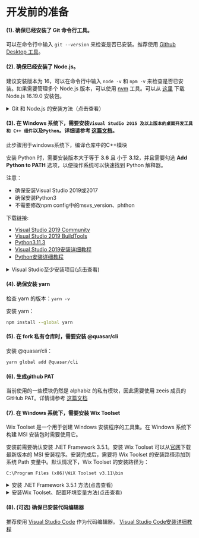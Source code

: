 # <span id="prepare-before-dev">开发前的准备 </span>

#### (1). 确保已经安装了 Git 命令行工具。
可以在命令行中输入 `git --version` 来检查是否已安装。推荐使用 [Github Desktop 工具](https://desktop.github.com/)。
#### (2). 确保已经安装了 Node.js。

建议安装版本为 16，可以在命令行中输入 `node -v` 和 `npm -v` 来检查是否已安装。如果需要管理多个 Node.js 版本，可以使用 [nvm](https://github.com/nvm-sh/nvm) 工具。可以从 [这里](https://nodejs.org/download/release/v16.19.0/) 下载 Node.js 16.19.0 安装包。

<details><summary>Git 和 Node.js 的安装方法（点击查看）</summary>

#### 在 macOS 上安装 Git 和 Node.js：

1. 打开终端应用程序。
2. 确保您已安装 Homebrew 包管理器。如果没有，请使用以下命令在终端中安装它：

   ```bash
   /bin/bash -c "$(curl -fsSL https://raw.githubusercontent.com/Homebrew/install/HEAD/install.sh)"
   ```

3. 使用以下命令在终端中安装 Git 和 Node.js 16：

   ```bash
   brew install git node@16
   ```

4. 找到nodejs安装的路径，添加到环境变量中

  ```bash
  Intel芯片为例
  echo 'PATH="/usr/local/opt/node@16/bin:$PATH"' >> ~/.zshrc
  echo 'PATH="/usr/local/opt/node@16/bin:$PATH"' >> ~/.bash_profile
  ```

5. 等待安装完成后，您可以通过运行以下命令来验证 Git 和 Node.js 是否已成功安装：

   ```bash
   git --version
   node -v
   npm -v
   ```

#### 在 Windows 上安装 Git 和 Node.js：

1. 下载 Git for Windows 安装程序：https://git-scm.com/download/win
2. 运行安装程序并按照提示进行操作。默认选项通常是可以接受的。
3. 在安装过程中，确保选中“Git Bash Here”和“Use Git and optional Unix tools from the Command Prompt”选项。
4. 下载 Node.js 16.19.0 的 MSI 安装包：https://nodejs.org/download/release/v16.19.0/
5. 运行安装程序并按照提示进行操作。默认选项通常是可以接受的。
6. 等待安装完成后，您可以在命令提示符中输入以下命令来验证 Git 和 Node.js 是否已成功安装：

   ```bash
   git --version
   node -v
   npm -v
   ```

[git详细安装教程](https://blog.csdn.net/mukes/article/details/115693833?ops_request_misc=%257B%2522request%255Fid%2522%253A%2522168411971716800180655928%2522%252C%2522scm%2522%253A%252220140713.130102334..%2522%257D&request_id=168411971716800180655928&biz_id=0&utm_medium=distribute.pc_search_result.none-task-blog-2~all~top_positive~default-1-115693833-null-null.142^v87^control_2,239^v2^insert_chatgpt&utm_term=%E5%AE%89%E8%A3%85git&spm=1018.2226.3001.4187)

[nodejs详细安装教程](https://blog.csdn.net/qq_48485223/article/details/122709354?ops_request_misc=%257B%2522request%255Fid%2522%253A%2522168411455616800227468654%2522%252C%2522scm%2522%253A%252220140713.130102334..%2522%257D&request_id=168411455616800227468654&biz_id=0&utm_medium=distribute.pc_search_result.none-task-blog-2~all~top_positive~default-1-122709354-null-null.142^v87^control_2,239^v2^insert_chatgpt&utm_term=%E5%AE%89%E8%A3%85nodejs&spm=1018.2226.3001.4187)


#### 在 Linux 上安装 Git 和 Node.js：

1. 运行以下命令以确保您的软件包列表已更新：

   ```bash
   sudo apt-get update
   sudo apt update
   sudo apt install curl

   ```

2. 使用以下命令在终端中安装 Git 和 Node.js 16：

   ```bash
   sudo apt-get install git
   curl -sL https://deb.nodesource.com/setup_16.x | sudo bash -
   sudo apt -y install nodejs
   ```

3. 等待安装过程完成。
4. 验证是否成功安装了 Git 和 Node.js：在终端中输入以下命令，如果版本号显示出来，则表示已经成功安装。

   ```bash
   git --version
   node -v
   npm -v
   ```

注意：上述步骤可能需要管理员权限，因此您可能需要输入您的用户密码。另外，根据您所使用的 Linux 发行版，apt-get 命令可能会有所不同。

</details>

#### (3). <span id="build-c++">在 Windows 系统下，需要安装`Visual Studio 2015 及以上版本的桌面开发工具和 C++ 组件`以及`Python`。</span>详细请参考 [这篇文档](https://github.com/Microsoft/nodejs-guidelines/blob/master/windows-environment.md#environment-setup-and-configuration)。
此步骤用于windows系统下，编译仓库中的C++模块

安装 Python 时，需要安装版本大于等于 **3.6** 且 小于 **3.12**，并且需要勾选 **Add Python to PATH** 选项，以便操作系统可以快速找到 Python 解释器。

注意：
- 确保安装Visual Studio 2019或2017
- 确保安装Python3
- 不需要修改npm config中的msvs_version、phthon

下载链接:

- [Visual Studio 2019 Community](https://visualstudio.microsoft.com/thank-you-downloading-visual-studio/?sku=Community&rel=16)
- [Visual Studio 2019 BuildTools](https://winstall.app/apps/Microsoft.VisualStudio.2019.BuildTools)
- [Python3.11.3](https://www.python.org/downloads/release/python-3113/)
- [Visual Studio 2019安装详细教程](https://blog.csdn.net/YSJ367635984/article/details/104648941?ops_request_misc=%257B%2522request%255Fid%2522%253A%2522168613286216800186553666%2522%252C%2522scm%2522%253A%252220140713.130102334..%2522%257D&request_id=168613286216800186553666&biz_id=0&utm_medium=distribute.pc_search_result.none-task-blog-2~all~top_positive~default-1-104648941-null-null.142^v88^insert_down38v5,239^v2^insert_chatgpt&utm_term=Visual%20Studio%202019&spm=1018.2226.3001.4187)
- [Python安装详细教程](https://blog.csdn.net/weixin_49237144/article/details/122915089?ops_request_misc=%257B%2522request%255Fid%2522%253A%2522168439792116782427455931%2522%252C%2522scm%2522%253A%252220140713.130102334..%2522%257D&request_id=168439792116782427455931&biz_id=0&utm_medium=distribute.pc_search_result.none-task-blog-2~all~top_positive~default-2-122915089-null-null.142^v87^control_2,239^v2^insert_chatgpt&utm_term=python%E5%AE%89%E8%A3%85%E6%95%99%E7%A8%8B&spm=1018.2226.3001.4187)

<details><summary>Visual Studio至少安装项目(点击查看)</summary>

安装 Visual Studio Community 2019 时，需要至少选择安装以下组件：
- .NET 桌面开发
- 使用 C++ 的桌面开发

以2017年版本为例

<img width="968" alt="07d0eca3be5e96281364a6718e73194" src="https://user-images.githubusercontent.com/92558550/202946207-ffafb3e6-cd7b-450a-b8f8-412c0c538ed4.png">

</details>

#### (4). 确保安装 yarn

检查 yarn 的版本：`yarn -v`

安装 yarn：
```bash
npm install --global yarn
```

#### (5). 在 fork 私有仓库时，需要安装 @quasar/cli

安装 @quasar/cli：
```bash
yarn global add @quasar/cli
```

#### (6). <span id="github-pat">生成github PAT</span>
当前使用的一些模块仍然是 alphabiz 的私有模块，因此需要使用 zeeis 成员的 GitHub PAT。详情请参考 [这篇文档](https://github.com/zeeis/customization-test/tree/main/docs/zh_cn/use-github-pat.md)

#### (7). 在 Windows 系统下，需要安装 <span id="wix-tool">Wix Toolset</span>

Wix Toolset 是一个用于创建 Windows 安装程序的工具集。在 Windows 系统下构建 MSI 安装包时需要使用它。

安装前需要确认安装 .NET Framework 3.5.1。安装 Wix Toolset 可以从[官网](https://wixtoolset.org/)下载最新版本的 MSI 安装程序。安装完成后，需要将 Wix Toolset 的安装路径添加到系统 Path 变量中。默认情况下，Wix Toolset 的安装路径为：
```
C:\Program Files (x86)\WiX Toolset v3.11\bin
```

<details><summary>安装 .NET Framework 3.5.1 方法(点击查看)</summary>

.NET Framework 3.5.1是一款由微软公司开发的跨平台应用程序框架。许多Windows应用程序都需要它才能正常运行。如果您的Windows操作系统中没有安装  .NET Framework 3.5.1，则可以按照以下步骤进行安装：

方法1：

1. win + R,输入appwiz.cpl，打开控制面板-程序或功能
2. 点击[启动或关闭Windows功能]，找到“.NET Framework 3.5（包括.NET 2.0和3.0）”并勾选该选项。
3. 单击“确定”按钮，系统将自动下载并安装所需的文件。这可能需要一些时间，具体时间取决于您的网络速度和计算机性能。
4. 安装完成后，重新启动计算机以使更改生效。

方法2：

下载链接：https://dotnet.microsoft.com/zh-cn/download/visual-studio-sdks?cid=msbuild-developerpacks

1. 点击 .NET Framework 3.5 SP1 版本的 [运行时]，安装 .NET 安装包
2. 打开安装包，选择默认值，一直点击[确认]/[下一步]，直到安装完成。
3. 安装完成后，重新启动计算机以使更改生效。

</details>

<details><summary>安装Wix Toolset、配置环境变量方法(点击查看)</summary>

建议安装最后一个稳定版本的exe安装包

![image](https://user-images.githubusercontent.com/92558550/202830934-0796cc10-e0d6-4fc6-aa5c-ba7927df3fc8.png)

![image](https://user-images.githubusercontent.com/92558550/202830970-31e3ce1a-06d2-4c26-bbe1-cd9c3848f18a.png)

![image](https://user-images.githubusercontent.com/92558550/202830996-000220c6-73ff-4fe7-8453-83492c3b66ba.png)

下载完成后，打开exe文件，点击【安装】或【install】

![image](https://user-images.githubusercontent.com/92558550/202831028-89d203e6-7fc5-42bd-b82f-89b48b579f96.png)


以默认安装路径为例

```bash
C:\Program Files (x86)\WiX Toolset v3.11\bin
```
将以上路径添加到系统变量中

![image](https://user-images.githubusercontent.com/92558550/202156987-d90e0273-90c6-466c-9ecc-1261c7f14bad.png)

</details>

#### (8). <span id="code-editor">(可选) 确保已安装代码编辑器 </span>

推荐使用 [Visual Studio Code](https://code.visualstudio.com/) 作为代码编辑器。
[Visual Studio Code安装详细教程](https://blog.csdn.net/mankl/article/details/122784271?ops_request_misc=%257B%2522request%255Fid%2522%253A%2522168446324616800182771874%2522%252C%2522scm%2522%253A%252220140713.130102334.pc%255Fall.%2522%257D&request_id=168446324616800182771874&biz_id=0&utm_medium=distribute.pc_search_result.none-task-blog-2~all~first_rank_ecpm_v1~hot_rank-5-122784271-null-null.142^v87^control_2,239^v2^insert_chatgpt&utm_term=visual%20studio%20code&spm=1018.2226.3001.4187)
